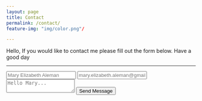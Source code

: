```yaml
---
layout: page
title: Contact
permalink: /contact/
feature-img: "img/color.png"/

---
```


Hello,
If you would like to contact me please fill out the form below.
Have a good day

---
<form action="https://getsimpleform.com/messages?form_api_token=31047b3ad957e5fb7c9700281c24a404" method="post">
  <!-- the redirect_to is optional, the form will redirect to the referrer on submission -->
  <!-- #2 -->
  <input type='hidden' name='redirect_to' value='https://mary-e.github.io/thank-you/' />
  <input type='text' name='name' placeholder='Mary Elizabeth Aleman' />

  <input type='email' name='email' placeholder='mary.elizabeth.aleman@gmail.com' />

  <textarea name='message' placeholder='Hello Mary...'></textarea>

  <input type='submit' value='Send Message' />
</form>
